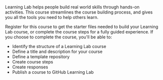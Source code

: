 Learning Lab helps people build real world skills through hands-on activities. This course streamlines the course building process, and gives you all the tools you need to help others learn. 

Register for this course to get the starter files needed to build your Learning Lab course, or complete the course steps for a fully guided experience. If you choose to complete the course, you'll be able to:

- Identify the structure of a Learning Lab course
- Define a title and description for your course
- Define a template repository
- Create course steps
- Create responses
- Publish a course to GitHub Learning Lab

